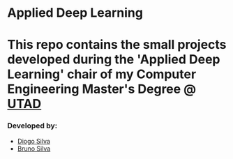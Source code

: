 # Applied Deep Learning

# This repo contains the small projects developed during the 'Applied Deep Learning' chair of my Computer Engineering Master's Degree @ [UTAD](https://www.utad.pt)

### Developed by:
* [Diogo Silva](https://github.com/spamz23)
* [Bruno Silva](https://github.com/brunosilva5)

